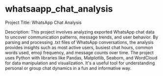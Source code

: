 # whatsaapp_chat_analysis
Project Title: WhatsApp Chat Analysis

Description:
This project involves analyzing exported WhatsApp chat data to uncover communication patterns, message trends, and user behavior. By parsing and processing .txt files of WhatsApp conversations, the analysis provides insights such as most active users, busiest chat hours, common words used, emoji frequency, and message counts over time. The project uses Python with libraries like Pandas, Matplotlib, Seaborn, and WordCloud for data manipulation and visualization. It's a useful tool for understanding personal or group chat dynamics in a fun and informative way.

